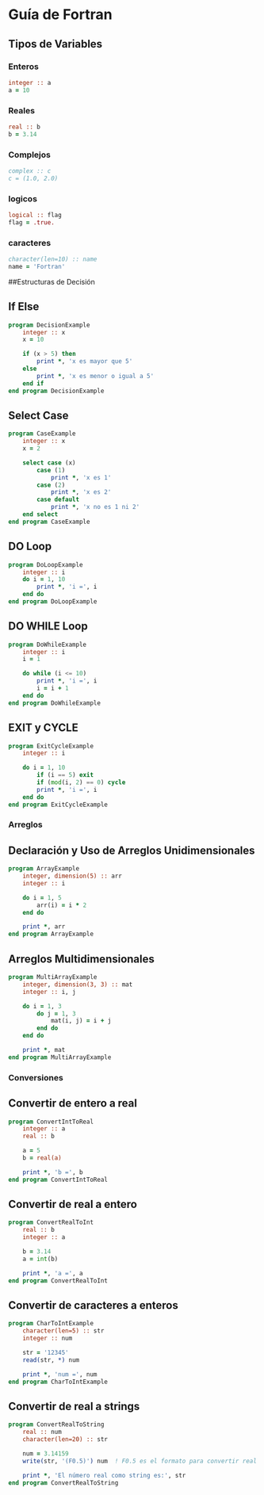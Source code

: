 # Guía de Fortran

## Tipos de Variables

### Enteros

```fortran
integer :: a
a = 10
```
### Reales
```fortran
real :: b
b = 3.14
```

### Complejos

```fortran
complex :: c
c = (1.0, 2.0)
```
### logicos

```fortran
logical :: flag
flag = .true.
```
### caracteres

```fortran
character(len=10) :: name
name = 'Fortran'
```
##Estructuras de Decisión

## If Else

```fortran
program DecisionExample
    integer :: x
    x = 10

    if (x > 5) then
        print *, 'x es mayor que 5'
    else
        print *, 'x es menor o igual a 5'
    end if
end program DecisionExample
```
## Select Case

```fortran
program CaseExample
    integer :: x
    x = 2

    select case (x)
        case (1)
            print *, 'x es 1'
        case (2)
            print *, 'x es 2'
        case default
            print *, 'x no es 1 ni 2'
    end select
end program CaseExample
```

## DO Loop

```fortran
program DoLoopExample
    integer :: i
    do i = 1, 10
        print *, 'i =', i
    end do
end program DoLoopExample
```
## DO WHILE Loop

```fortran
program DoWhileExample
    integer :: i
    i = 1

    do while (i <= 10)
        print *, 'i =', i
        i = i + 1
    end do
end program DoWhileExample
```
## EXIT y CYCLE

```fortran
program ExitCycleExample
    integer :: i

    do i = 1, 10
        if (i == 5) exit
        if (mod(i, 2) == 0) cycle
        print *, 'i =', i
    end do
end program ExitCycleExample
```

### Arreglos

## Declaración y Uso de Arreglos Unidimensionales
```fortran
program ArrayExample
    integer, dimension(5) :: arr
    integer :: i

    do i = 1, 5
        arr(i) = i * 2
    end do

    print *, arr
end program ArrayExample
```

## Arreglos Multidimensionales
```fortran
program MultiArrayExample
    integer, dimension(3, 3) :: mat
    integer :: i, j

    do i = 1, 3
        do j = 1, 3
            mat(i, j) = i + j
        end do
    end do

    print *, mat
end program MultiArrayExample
```

### Conversiones

## Convertir de entero a real
```fortran
program ConvertIntToReal
    integer :: a
    real :: b

    a = 5
    b = real(a)

    print *, 'b =', b
end program ConvertIntToReal
```

## Convertir de real a entero
```fortran
program ConvertRealToInt
    real :: b
    integer :: a

    b = 3.14
    a = int(b)

    print *, 'a =', a
end program ConvertRealToInt
```
## Convertir de caracteres a enteros
```fortran
program CharToIntExample
    character(len=5) :: str
    integer :: num

    str = '12345'
    read(str, *) num

    print *, 'num =', num
end program CharToIntExample
```

## Convertir de real a strings
```fortran
program ConvertRealToString
    real :: num
    character(len=20) :: str

    num = 3.14159
    write(str, '(F0.5)') num  ! F0.5 es el formato para convertir real a string con 5 decimales

    print *, 'El número real como string es:', str
end program ConvertRealToString
```
